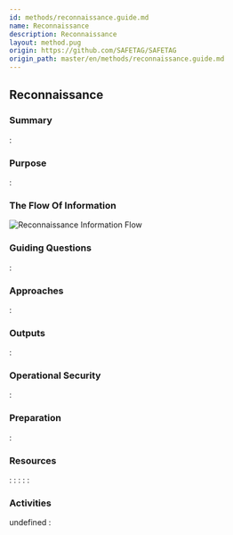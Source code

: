 ```yaml
---
id: methods/reconnaissance.guide.md
name: Reconnaissance
description: Reconnaissance
layout: method.pug
origin: https://github.com/SAFETAG/SAFETAG
origin_path: master/en/methods/reconnaissance.guide.md
---
```


## Reconnaissance

### Summary
:[](../methods/reconnaissance/summary.md)
### Purpose
:[](../methods/reconnaissance/purpose.md)
### The Flow Of Information
![Reconnaissance Information Flow](images/info_flows/reconnaissance.svg)

### Guiding Questions
:[](../methods/reconnaissance/guiding_questions.md)
### Approaches
:[](../methods/reconnaissance/approaches.md)
### Outputs
:[](../methods/reconnaissance/output.md)
### Operational Security
:[](../methods/reconnaissance/operational_security.md)
### Preparation
:[](../methods/reconnaissance/preparation.md)



### Resources
<div class="greybox">

:[](../references/open_source_intel.md)
:[](../references/org_info_gathering.md)
:[](../references/advanced_searching.md)
:[](../references/pastebin_searching.md)
:[](../references/recon-ng.md)
</div>

### Activities
undefined
:[](../references/footnotes.md)
